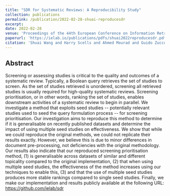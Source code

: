 ```yaml
---
title: "SDR for Systematic Reviews: A Reproducibility Study"
collection: publications
permalink: /publication/2022-02-28-shuai-reproducesdr
excerpt: 
date: 2022-02-28
venue: 'Proceedings of the 44th European Conference on Information Retrieval (ECIR 2022)'
paperurl: 'https://ielab.io/publications/pdfs/shuai2022reproducesdr.pdf'
citation: 'Shuai Wang and Harry Scells and Ahmed Mourad and Guido Zuccon. 2022. SDR for Systematic Reviews: A Reproducibility Study. In Proceedings of the 44th European Conference on Information Retrieval (ECIR 2022).'
---
```

## Abstract
Screening or assessing studies is critical to the quality and outcomes of a systematic review. Typically, a Boolean query retrieves the set of studies to screen. As the set of studies retrieved is unordered, screening all retrieved studies is usually required for high-quality systematic reviews. Screening prioritisation, or in other words, ranking the set of studies, enables downstream activities of a systematic review to begin in parallel. We investigate a method that exploits seed studies -- potentially relevant studies used to seed the query formulation process -- for screening prioritisation. Our investigation aims to reproduce this method to determine if it is generalisable on recently published datasets and determine the impact of using multiple seed studies on effectiveness. We show that while we could reproduce the original methods, we could not replicate their results exactly. However, we believe this is due to minor differences in document pre-processing, not deficiencies with the original methodology. Our results also indicate that our reproduced screening prioritisation method, (1) is generalisable across datasets of similar and different topicality compared to the original implementation, (2) that when using multiple seed studies, the effectiveness of the method increases using our techniques to enable this, (3) and that the use of multiple seed studies produces more stable rankings compared to single seed studies. Finally, we make our implementation and results publicly available at the following URL: https://github.com/ielab/sdr

